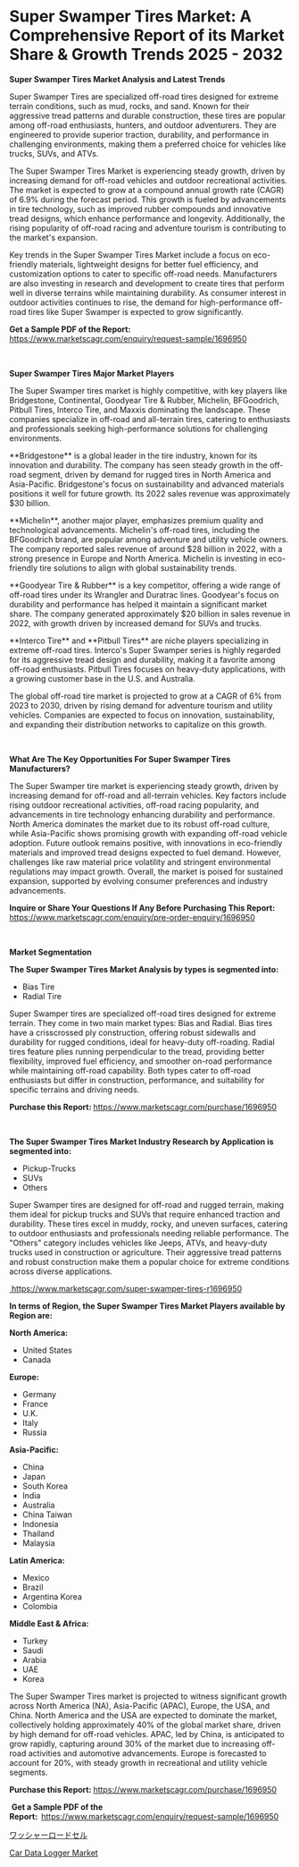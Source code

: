 <p><h1>Super Swamper Tires Market: A Comprehensive Report of its Market Share & Growth Trends 2025 - 2032</h1></p><p><strong>Super Swamper Tires Market Analysis and Latest Trends</strong></p>
<p><p>Super Swamper Tires are specialized off-road tires designed for extreme terrain conditions, such as mud, rocks, and sand. Known for their aggressive tread patterns and durable construction, these tires are popular among off-road enthusiasts, hunters, and outdoor adventurers. They are engineered to provide superior traction, durability, and performance in challenging environments, making them a preferred choice for vehicles like trucks, SUVs, and ATVs.</p><p>The Super Swamper Tires Market is experiencing steady growth, driven by increasing demand for off-road vehicles and outdoor recreational activities. The market is expected to grow at a compound annual growth rate (CAGR) of 6.9% during the forecast period. This growth is fueled by advancements in tire technology, such as improved rubber compounds and innovative tread designs, which enhance performance and longevity. Additionally, the rising popularity of off-road racing and adventure tourism is contributing to the market's expansion.</p><p>Key trends in the Super Swamper Tires Market include a focus on eco-friendly materials, lightweight designs for better fuel efficiency, and customization options to cater to specific off-road needs. Manufacturers are also investing in research and development to create tires that perform well in diverse terrains while maintaining durability. As consumer interest in outdoor activities continues to rise, the demand for high-performance off-road tires like Super Swamper is expected to grow significantly.</p></p>
<p><strong>Get a Sample PDF of the Report:&nbsp;</strong> <a href="https://www.marketscagr.com/enquiry/request-sample/1696950?utm_campaign=1889&utm_medium=2&utm_source=Github&utm_content=ia&utm_term=23012025&utm_id=super-swamper-tires">https://www.marketscagr.com/enquiry/request-sample/1696950</a></p>
<p>&nbsp;</p>
<p><strong>Super Swamper Tires Major Market Players</strong></p>
<p><p>The Super Swamper tires market is highly competitive, with key players like Bridgestone, Continental, Goodyear Tire & Rubber, Michelin, BFGoodrich, Pitbull Tires, Interco Tire, and Maxxis dominating the landscape. These companies specialize in off-road and all-terrain tires, catering to enthusiasts and professionals seeking high-performance solutions for challenging environments.</p><p>**Bridgestone** is a global leader in the tire industry, known for its innovation and durability. The company has seen steady growth in the off-road segment, driven by demand for rugged tires in North America and Asia-Pacific. Bridgestone's focus on sustainability and advanced materials positions it well for future growth. Its 2022 sales revenue was approximately $30 billion.</p><p>**Michelin**, another major player, emphasizes premium quality and technological advancements. Michelin's off-road tires, including the BFGoodrich brand, are popular among adventure and utility vehicle owners. The company reported sales revenue of around $28 billion in 2022, with a strong presence in Europe and North America. Michelin is investing in eco-friendly tire solutions to align with global sustainability trends.</p><p>**Goodyear Tire & Rubber** is a key competitor, offering a wide range of off-road tires under its Wrangler and Duratrac lines. Goodyear's focus on durability and performance has helped it maintain a significant market share. The company generated approximately $20 billion in sales revenue in 2022, with growth driven by increased demand for SUVs and trucks.</p><p>**Interco Tire** and **Pitbull Tires** are niche players specializing in extreme off-road tires. Interco's Super Swamper series is highly regarded for its aggressive tread design and durability, making it a favorite among off-road enthusiasts. Pitbull Tires focuses on heavy-duty applications, with a growing customer base in the U.S. and Australia.</p><p>The global off-road tire market is projected to grow at a CAGR of 6% from 2023 to 2030, driven by rising demand for adventure tourism and utility vehicles. Companies are expected to focus on innovation, sustainability, and expanding their distribution networks to capitalize on this growth.</p></p>
<p>&nbsp;</p>
<p><strong>What Are The Key Opportunities For Super Swamper Tires Manufacturers?</strong></p>
<p><p>The Super Swamper tire market is experiencing steady growth, driven by increasing demand for off-road and all-terrain vehicles. Key factors include rising outdoor recreational activities, off-road racing popularity, and advancements in tire technology enhancing durability and performance. North America dominates the market due to its robust off-road culture, while Asia-Pacific shows promising growth with expanding off-road vehicle adoption. Future outlook remains positive, with innovations in eco-friendly materials and improved tread designs expected to fuel demand. However, challenges like raw material price volatility and stringent environmental regulations may impact growth. Overall, the market is poised for sustained expansion, supported by evolving consumer preferences and industry advancements.</p></p>
<p><strong>Inquire or Share Your Questions If Any Before Purchasing This Report:</strong> <a href="https://www.marketscagr.com/enquiry/pre-order-enquiry/1696950?utm_campaign=1889&utm_medium=2&utm_source=Github&utm_content=ia&utm_term=23012025&utm_id=super-swamper-tires">https://www.marketscagr.com/enquiry/pre-order-enquiry/1696950</a></p>
<p>&nbsp;</p>
<p><strong>Market Segmentation</strong></p>
<p><strong>The Super Swamper Tires Market Analysis by types is segmented into:</strong></p>
<p><ul><li>Bias Tire</li><li>Radial Tire</li></ul></p>
<p><p>Super Swamper tires are specialized off-road tires designed for extreme terrain. They come in two main market types: Bias and Radial. Bias tires have a crisscrossed ply construction, offering robust sidewalls and durability for rugged conditions, ideal for heavy-duty off-roading. Radial tires feature plies running perpendicular to the tread, providing better flexibility, improved fuel efficiency, and smoother on-road performance while maintaining off-road capability. Both types cater to off-road enthusiasts but differ in construction, performance, and suitability for specific terrains and driving needs.</p></p>
<p><strong>Purchase this Report:&nbsp;</strong><a href="https://www.marketscagr.com/purchase/1696950?utm_campaign=1889&utm_medium=2&utm_source=Github&utm_content=ia&utm_term=23012025&utm_id=super-swamper-tires">https://www.marketscagr.com/purchase/1696950</a></p>
<p>&nbsp;</p>
<p><strong>The Super Swamper Tires Market Industry Research by Application is segmented into:</strong></p>
<p><ul><li>Pickup-Trucks</li><li>SUVs</li><li>Others</li></ul></p>
<p><p>Super Swamper tires are designed for off-road and rugged terrain, making them ideal for pickup trucks and SUVs that require enhanced traction and durability. These tires excel in muddy, rocky, and uneven surfaces, catering to outdoor enthusiasts and professionals needing reliable performance. The "Others" category includes vehicles like Jeeps, ATVs, and heavy-duty trucks used in construction or agriculture. Their aggressive tread patterns and robust construction make them a popular choice for extreme conditions across diverse applications.</p></p>
<p><a href="https://www.marketscagr.com/super-swamper-tires-r1696950?utm_campaign=1889&utm_medium=2&utm_source=Github&utm_content=ia&utm_term=23012025&utm_id=super-swamper-tires">&nbsp;https://www.marketscagr.com/super-swamper-tires-r1696950</a></p>
<p><strong>In terms of Region, the Super Swamper Tires Market Players available by Region are:</strong></p>
<p>
    <p> <strong> North America: </strong>
        <ul>
            <li>United States</li>
            <li>Canada</li>
        </ul>
        </p> 
    <p> <strong> Europe: </strong>
        <ul>
            <li>Germany</li>
            <li>France</li>
            <li>U.K.</li>
            <li>Italy</li>
            <li>Russia</li>
        </ul>
        </p> 
    <p> <strong> Asia-Pacific: </strong>
        <ul>
            <li>China</li>
            <li>Japan</li>
            <li>South Korea</li>
            <li>India</li>
            <li>Australia</li>
            <li>China Taiwan</li>
            <li>Indonesia</li>
            <li>Thailand</li>
            <li>Malaysia</li>
        </ul>
        </p> 
    <p> <strong> Latin America: </strong>
        <ul>
            <li>Mexico</li>
            <li>Brazil</li>
            <li>Argentina Korea</li>
            <li>Colombia</li>
        </ul>
        </p> 
    <p> <strong> Middle East & Africa: </strong>
        <ul>
            <li>Turkey</li>
            <li>Saudi</li>
            <li>Arabia</li>
            <li>UAE</li>
            <li>Korea</li>
        </ul>
    </p>
    </p>
<p><p>The Super Swamper Tires market is projected to witness significant growth across North America (NA), Asia-Pacific (APAC), Europe, the USA, and China. North America and the USA are expected to dominate the market, collectively holding approximately 40% of the global market share, driven by high demand for off-road vehicles. APAC, led by China, is anticipated to grow rapidly, capturing around 30% of the market due to increasing off-road activities and automotive advancements. Europe is forecasted to account for 20%, with steady growth in recreational and utility vehicle segments.</p></p>
<p><strong>Purchase this Report: </strong><a href="https://www.marketscagr.com/purchase/1696950?utm_campaign=1889&utm_medium=2&utm_source=Github&utm_content=ia&utm_term=23012025&utm_id=super-swamper-tires">https://www.marketscagr.com/purchase/1696950</a></p>
<p>&nbsp;<strong>Get a Sample PDF of the Report:&nbsp;&nbsp;</strong><a href="https://www.marketscagr.com/enquiry/request-sample/1696950?utm_campaign=1889&utm_medium=2&utm_source=Github&utm_content=ia&utm_term=23012025&utm_id=super-swamper-tires">https://www.marketscagr.com/enquiry/request-sample/1696950</a></p>
<p><strong></strong></p>
<p><p><a href="https://github.com/lababdou/Market-Research-Report-List-6/blob/main/463319932873.md?utm_campaign=1889&utm_medium=2&utm_source=Github&utm_content=ia&utm_term=23012025&utm_id=super-swamper-tires">ワッシャーロードセル</a></p><p><a href="https://github.com/prosalinda88/Market-Research-Report-List-7/blob/main/car-data-logger-market.md?utm_campaign=1889&utm_medium=2&utm_source=Github&utm_content=ia&utm_term=23012025&utm_id=super-swamper-tires">Car Data Logger Market</a></p></p>